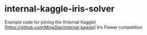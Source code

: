 # internal-kaggle-iris-solver

Example code for joining the (Internal Kaggle)[https://github.com/MingStar/internal-kaggle] Iris Flower competition 
